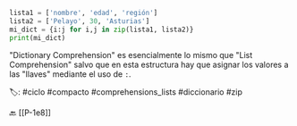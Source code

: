 ```python title:dictionaryC.py
lista1 = ['nombre', 'edad', 'región']
lista2 = ['Pelayo', 30, 'Asturias']
mi_dict = {i:j for i,j in zip(lista1, lista2)}
print(mi_dict)
```

"Dictionary Comprehension" es esencialmente lo mismo que "List Comprehension" salvo que en esta estructura hay que asignar los valores a las "llaves" mediante el uso de `:`.

🏷️:  #ciclo #compacto #comprehensions_lists #diccionario #zip

🔙 [[P-1e8]]